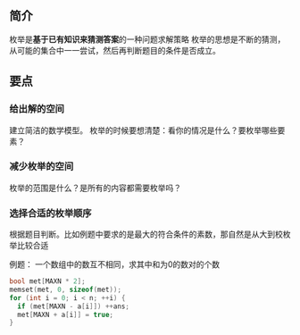 ## 简介

枚举是**基于已有知识来猜测答案**的一种问题求解策略
枚举的思想是不断的猜测，从可能的集合中一一尝试，然后再判断题目的条件是否成立。

## 要点

### 给出解的空间

建立简洁的数学模型。
枚举的时候要想清楚：看你的情况是什么？要枚举哪些要素？

### 减少枚举的空间

枚举的范围是什么？是所有的内容都需要枚举吗？

### 选择合适的枚举顺序

根据题目判断。比如例题中要求的是最大的符合条件的素数，那自然是从大到校枚举比较合适

例题：
	一个数组中的数互不相同，求其中和为0的数对的个数

~~~c++
bool met[MAXN * 2];
memset(met, 0, sizeof(met));
for (int i = 0; i < n; ++i) {
  if (met[MAXN - a[i]]) ++ans;
  met[MAXN + a[i]] = true;
}
~~~

